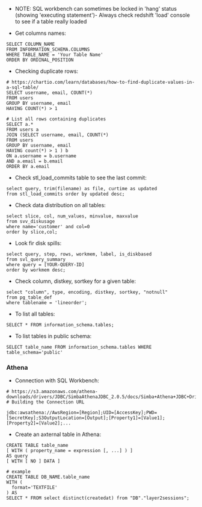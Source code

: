 - NOTE: SQL workbench can sometimes be locked in 'hang' status (showing 'executing statement')- Always check redshift 'load' console to see if a table really loaded

- Get columns names:
```
SELECT COLUMN_NAME
FROM INFORMATION_SCHEMA.COLUMNS
WHERE TABLE_NAME = 'Your Table Name'
ORDER BY ORDINAL_POSITION
```


- Checking duplicate rows:
```
# https://chartio.com/learn/databases/how-to-find-duplicate-values-in-a-sql-table/
SELECT username, email, COUNT(*)
FROM users
GROUP BY username, email
HAVING COUNT(*) > 1
```
```
# List all rows containing duplicates
SELECT a.*
FROM users a
JOIN (SELECT username, email, COUNT(*)
FROM users 
GROUP BY username, email
HAVING count(*) > 1 ) b
ON a.username = b.username
AND a.email = b.email
ORDER BY a.email
```

- Check stl_load_commits table to see the last commit:
```
select query, trim(filename) as file, curtime as updated
from stl_load_commits order by updated desc;
```

- Check data distribution on all tables:
```
select slice, col, num_values, minvalue, maxvalue
from svv_diskusage
where name='customer' and col=0
order by slice,col;
```

- Look fir disk spills:
```
select query, step, rows, workmem, label, is_diskbased
from svl_query_summary
where query = [YOUR-QUERY-ID]
order by workmem desc;
```

- Check column, distkey, sortkey for a given table:
```
select "column", type, encoding, distkey, sortkey, "notnull" 
from pg_table_def
where tablename = 'lineorder';
```

- To list all tables:
```
SELECT * FROM information_schema.tables;
```

- To list tables in public schema:
```
SELECT table_name FROM information_schema.tables WHERE table_schema='public'
```

### Athena
- Connection with SQL Workbench:
```
# https://s3.amazonaws.com/athena-downloads/drivers/JDBC/SimbaAthenaJDBC_2.0.5/docs/Simba+Athena+JDBC+Driver+Install+and+Configuration+Guide.pdf
# Building the Connection URL

jdbc:awsathena://AwsRegion=[Region];UID=[AccessKey];PWD=
[SecretKey];S3OutputLocation=[Output];[Property1]=[Value1];
[Property2]=[Value2];...
```

- Create an axternal table in Athena:
```
CREATE TABLE table_name
[ WITH ( property_name = expression [, ...] ) ]
AS query
[ WITH [ NO ] DATA ]

# example
CREATE TABLE DB_NAME.table_name
WITH (
  format='TEXTFILE'
) AS
SELECT * FROM select distinct(createdat) from "DB"."layer2sessions";
```

